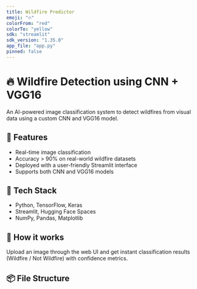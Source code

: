 ```yaml
---
title: Wildfire Predictor
emoji: "🔥"
colorFrom: "red"
colorTo: "yellow"
sdk: "streamlit"
sdk_version: "1.35.0"
app_file: "app.py"
pinned: false
---
```


# 🔥 Wildfire Detection using CNN + VGG16

An AI-powered image classification system to detect wildfires from visual data using a custom CNN and VGG16 model.

## 🚀 Features
- Real-time image classification
- Accuracy > 90% on real-world wildfire datasets
- Deployed with a user-friendly Streamlit interface
- Supports both CNN and VGG16 models

## 📁 Tech Stack
- Python, TensorFlow, Keras
- Streamlit, Hugging Face Spaces
- NumPy, Pandas, Matplotlib

## 🧠 How it works
Upload an image through the web UI and get instant classification results (Wildfire / Not Wildfire) with confidence metrics.

## 📦 File Structure
